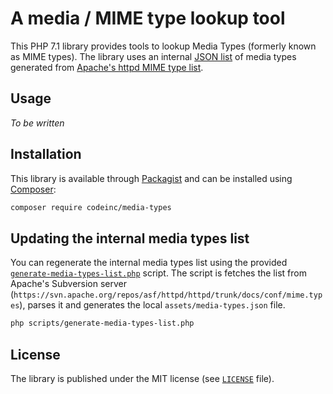 # A media / MIME type lookup tool

This PHP 7.1 library provides tools to lookup Media Types (formerly known as MIME types). The library uses an internal [JSON list](assets/media-types.json) of media types generated from [Apache's httpd MIME type list](https://svn.apache.org/repos/asf/httpd/httpd/trunk/docs/conf/mime.types).

## Usage

_To be written_

## Installation

This library is available through [Packagist](https://packagist.org/packages/codeinc/psmedia-types) and can be installed using [Composer](https://getcomposer.org/): 

```bash
composer require codeinc/media-types
```

## Updating the internal media types list

You can regenerate the internal media types list using the provided [`generate-media-types-list.php`](scripts/generate-media-types-list.php) script. The script is fetches the list from Apache's Subversion server (`https://svn.apache.org/repos/asf/httpd/httpd/trunk/docs/conf/mime.types`), parses it and generates the local `assets/media-types.json` file. 

```bash
php scripts/generate-media-types-list.php
```


## License

The library is published under the MIT license (see [`LICENSE`](LICENSE) file).